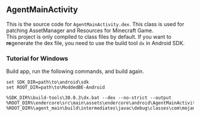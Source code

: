 ## AgentMainActivity

This is the source code for `AgentMainActivity.dex`. This class is used for patching AssetManager and Resources for Minecraft Game.  
This project is only compiled to class files by default. If you want to **re**generate the dex file, you need to use the build tool `dx` in Android SDK.  

### Tutorial for Windows
Build app, run the following commands, and build again.  
```
set SDK_DIR=path\to\android\sdk
set ROOT_DIR=path\to\ModdedBE-Android

%SDK_DIR%\build-tools\30.0.3\dx.bat --dex --no-strict --output %ROOT_DIR%\endercore\src\main\assets\endercore\android\AgentMainActivity.dex %ROOT_DIR%\agent_main\build\intermediates\javac\debug\classes\com\mojang\minecraftpe\AgentMainActivity.class
```
